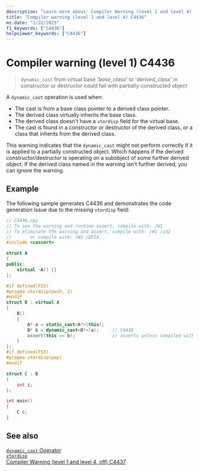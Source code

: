```yaml
---
description: "Learn more about: Compiler Warning (level 1 and level 4) C4436"
title: "Compiler warning (level 1 and level 4) C4436"
ms.date: "1/22/2025"
f1_keywords: ["C4436"]
helpviewer_keywords: ["C4436"]
---
```

# Compiler warning (level 1) C4436

> `dynamic_cast` from virtual base '*base_class*' to '*derived_class*' in constructor or destructor could fail with partially-constructed object

A `dynamic_cast` operation is used when:

- The cast is from a base class pointer to a derived class pointer.
- The derived class virtually inherits the base class.
- The derived class doesn't have a `vtordisp` field for the virtual base.
- The cast is found in a constructor or destructor of the derived class, or a class that inherits from the derived class.

This warning indicates that the `dynamic_cast` might not perform correctly if it is applied to a partially constructed object. Which happens if the derived constructor/destructor is operating on a subobject of some further derived object. If the derived class named in the warning isn't further derived, you can ignore the warning.

## Example

The following sample generates C4436 and demonstrates the code generation issue due to the missing `vtordisp` field:

```cpp
// C4436.cpp
// To see the warning and runtime assert, compile with: /W1
// To eliminate the warning and assert, compile with: /W1 /vd2 
//       or compile with: /W1 /DFIX
#include <cassert>

struct A
{
public:
    virtual ~A() {}
};

#if defined(FIX)
#pragma vtordisp(push, 2)
#endif
struct B : virtual A
{
    B()
    {
        A* a = static_cast<A*>(this);
        B* b = dynamic_cast<B*>(a);     // C4436
        assert(this == b);              // asserts unless compiled with /vd2
    }
};
#if defined(FIX)
#pragma vtordisp(pop)
#endif

struct C : B
{
    int i;
};

int main()
{
    C c;
}
```

## See also

[`dynamic_cast` Operator](../../cpp/dynamic-cast-operator.md)\
[`vtordisp`](../../preprocessor/vtordisp.md)\
[Compiler Warning (level 1 and level 4, off) C4437](compiler-warning-level-4-c4437.md)
